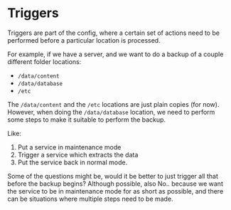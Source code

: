 # Triggers

Triggers are part of the config, where a certain set of actions need to be performed before a particular location is processed.

For example, if we have a server, and we want to do a backup of a couple different folder locations: 
* `/data/content`
* `/data/database`
* `/etc`

The `/data/content` and the `/etc` locations are just plain copies (for now).  However, when doing the `/data/database` location, we need to perform some steps to make it suitable to perform the backup. 

Like:
1. Put a service in maintenance mode
2. Trigger a service which extracts the data
3. Put the service back in normal mode.

Some of the questions might be, would it be better to just trigger all that before the backup begins?  Although possible, also No.. because we want the service to be in maintenance mode for as short as possible, and there can be situations where multiple steps need to be made.
